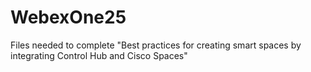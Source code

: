 # WebexOne25
Files needed to complete "Best practices for creating smart spaces by integrating Control Hub and Cisco Spaces"
